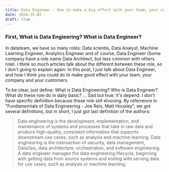 ```yaml
---
title: Data Engineer - How to make a big effort with your team, your company and your customers.
date: 2024-25-02
draft: true
---
```


<h3>First, What is Data Engieering? What is Data Engineer?</h3>

In datateam, we have so many roles: Data scientis, Data Analyst, Machine Learning Engineer, Analytics Engineer and of course, Data Engineer (Some company have a role name Data Architect, but less common with others role).
I think so much articles talk about the different between these role, so I don't going to explain again.
In this post, I just talk about Data Engineer, and how I think you could do to make good effect with your team, your company and your customers.

To be clear, just define: What is Data Engineering? Who is Data Engineer? What do these role do in daily basic?
... Sad but true: It's depend. I don't have specific definition because these role still elvoving.
By referrence in "Fundamemtals of Data Engineering - Joe Reis, Matt Housley", we got several definitions, but in short, I just got last definition of the authors:

> Data engineering is the development, implementation, and maintenance of systems and processes that take in raw data and produce high-quality, consistent information that supports downstream use cases, such as analysis and machine learning. Data engineering is the intersection of security, data management, DataOps, data architecture, orchestration, and software engineering. A data engineer manages the data engineering lifecycle, beginning with getting data from source systems and ending with serving data for use cases, such as analysis or machine learning.
